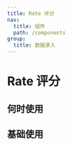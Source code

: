 ```yaml
---
title: Rate 评分
nav:
  title: 组件
  path: /components
group:
  title: 数据录入
---
```


# Rate 评分

## 何时使用

## 基础使用

<code src='./demo/basic.tsx'/>